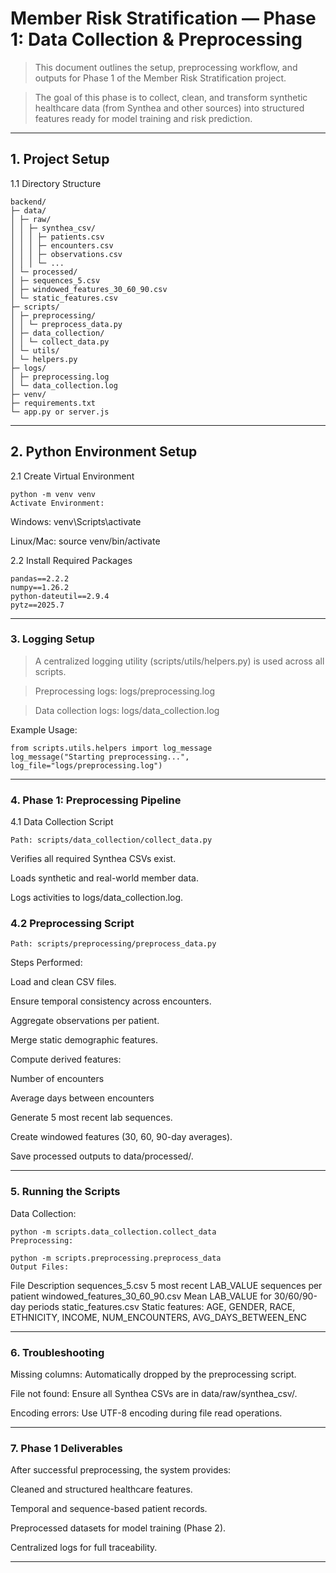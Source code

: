 # Member Risk Stratification — Phase 1: Data Collection & Preprocessing


> This document outlines the setup, preprocessing workflow, and outputs for Phase 1 of the Member Risk Stratification project. 

> The goal of this phase is to collect, clean, and transform synthetic healthcare data (from Synthea and other sources) into structured features ready for model training and risk prediction.


---

## 1. Project Setup

 1.1 Directory Structure
```
backend/
├─ data/
│ ├─ raw/
│ │ ├─ synthea_csv/
│ │ │ ├─ patients.csv
│ │ │ ├─ encounters.csv
│ │ │ ├─ observations.csv
│ │ │ └─ ...
│ └─ processed/
│ ├─ sequences_5.csv
│ ├─ windowed_features_30_60_90.csv
│ └─ static_features.csv
├─ scripts/
│ ├─ preprocessing/
│ │ └─ preprocess_data.py
│ ├─ data_collection/
│ │ └─ collect_data.py
│ └─ utils/
│ └─ helpers.py
├─ logs/
│ ├─ preprocessing.log
│ └─ data_collection.log
├─ venv/
├─ requirements.txt
└─ app.py or server.js

```

---

## 2. Python Environment Setup

 2.1 Create Virtual Environment

```
python -m venv venv
Activate Environment:
```
Windows: venv\Scripts\activate

Linux/Mac: source venv/bin/activate

 2.2 Install Required Packages
```
pandas==2.2.2
numpy==1.26.2
python-dateutil==2.9.4
pytz==2025.7
```
---

### 3. Logging Setup

> A centralized logging utility (scripts/utils/helpers.py) is used across all scripts.

> Preprocessing logs: logs/preprocessing.log

> Data collection logs: logs/data_collection.log

Example Usage:
```
from scripts.utils.helpers import log_message
log_message("Starting preprocessing...", log_file="logs/preprocessing.log")
```
---

### 4. Phase 1: Preprocessing Pipeline

 4.1 Data Collection Script
```
Path: scripts/data_collection/collect_data.py
```
Verifies all required Synthea CSVs exist.

Loads synthetic and real-world member data.

Logs activities to logs/data_collection.log.

### 4.2 Preprocessing Script
```
Path: scripts/preprocessing/preprocess_data.py
```
Steps Performed:

Load and clean CSV files.

Ensure temporal consistency across encounters.

Aggregate observations per patient.

Merge static demographic features.

Compute derived features:

Number of encounters

Average days between encounters

Generate 5 most recent lab sequences.

Create windowed features (30, 60, 90-day averages).

Save processed outputs to data/processed/.

---
### 5. Running the Scripts

Data Collection:
```
python -m scripts.data_collection.collect_data
Preprocessing:
```
```
python -m scripts.preprocessing.preprocess_data
Output Files:
```
File	Description
sequences_5.csv	5 most recent LAB_VALUE sequences per patient
windowed_features_30_60_90.csv	Mean LAB_VALUE for 30/60/90-day periods
static_features.csv	Static features: AGE, GENDER, RACE, ETHNICITY, INCOME, NUM_ENCOUNTERS, AVG_DAYS_BETWEEN_ENC

---
### 6. Troubleshooting

Missing columns: Automatically dropped by the preprocessing script.

File not found: Ensure all Synthea CSVs are in data/raw/synthea_csv/.

Encoding errors: Use UTF-8 encoding during file read operations.

---
### 7. Phase 1 Deliverables

After successful preprocessing, the system provides:

Cleaned and structured healthcare features.

Temporal and sequence-based patient records.

Preprocessed datasets for model training (Phase 2).

Centralized logs for full traceability.

---
